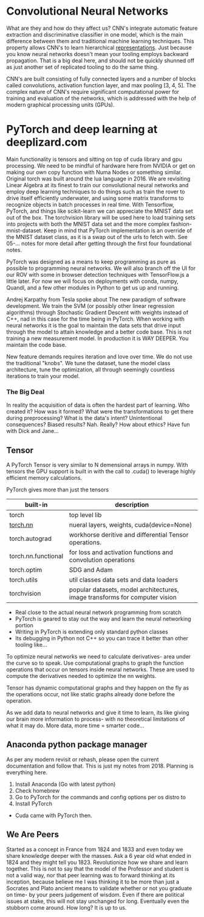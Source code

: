 # Convolutional Neural Networks
What are they and how do they affect us? CNN's integrate automatic feature extraction and discriminative classifier in one model, which is the main difference between them and traditional machine learning techniques. This property allows CNN's to learn hierarchical
[representations](https://arxiv.org/pdf/1710.05381.pdf). Just because you know neural networks doesn't mean your tooling employs backward propagation. That is a big deal here, and should not be quickly shunned off as just another set of replicated tooling to do the same thing. 

CNN's are built consisting of fully connected layers and a number of blocks called convolutions, activation function layer, and max pooling [3, 4, 5]. The complex nature of CNN's require significant computational power for training and evaluation of the networks, which is addressed with the help of modern graphical processing units (GPUs).

# PyTorch and deep learning at deeplizard.com
Main functionality is tensors and sitting on top of cuda library and gpu processing. We need to be mindful of hardware here from NVIDIA or get on making our own copy function with Numa Nodes or something similar. Original torch was built around the lua language in 2016. We are revisiting Linear Algebra at its finest to train our convolutional neural networks and employ deep learning techniques to do things such as train the rover to drive itself efficiently underwater, and using some matrix transforms to recognize objects in batch processes in real time. With Tensorflow, PyTorch, and things like scikit-learn we can appreciate the MNIST data set out of the box. The torchvision library will be used here to load training sets into projects with both the MNIST data set and the more complex fashion-mnist-dataset. Keep in mind that PyTorch implementation is an override of the MNIST dataset class, as it is a swap out of the urls to fetch with. See 05-... notes for more detail after getting through the first four foundational notes.

PyTorch was designed as a means to keep programming as pure as possible to programming neural networks. We will also branch off the UI for our ROV with some in browser detection techniques with TensorFlow.js a little later. For now we will focus on deployments with conda, numpy, Quandl, and a few other modules in Python to get us up and running. 

Andrej Karpathy from Tesla spoke about The new paradigm of software development. We train the SVM (or possibly other linear regression algorithms) through Stochastic Gradient Descent with weights instead of C++, nad in this case for the time being in PyTorch. When working with neural networks it is the goal to maintain the data sets that drive input through the model to attain knowledge and a better code base. This is not training a new measurement model. In production it is WAY DEEPER. You maintain the code base.

New feature demands requires iteration and love over time. We do not use the traditional "knobs". We tune the dataset, tune the model class architecture, tune the optimization, all through seemingly countless iterations to train your model.

### The Big Deal
In reality the acquisition of data is often the hardest part of learning. Who created it? How was it formed? What were the transformations to get there during preprocessing? What is the data's intent? Unintentional consequences? Biased results? Nah. Really? How about ethics? Have fun with Dick and Jane... 

## Tensor 
A PyTorch Tensor is very similar to N demensional arrays in numpy. With tensors the GPU support is built in with the call to .cuda() to leverage highly efficient memory calculations.

PyTorch gives more than just the tensors

built-in|description
|---|---|
torch|             top level lib
[torch.nn](https://pytorch.org/docs/stable/nn.html)| nueral layers, weights, cuda(device=None)
torch.autograd|      workhorse deritive and differential Tensor operations.
torch.nn.functional| for loss and activation functions and convolution operations
torch.optim|         SDG and Adam    
torch.utils |        util classes data sets and data loaders
torchvision   |      popular datasets, model architectures, image transforms for computer vision

* Real close to the actual neural network programming from scratch
* PyTorch is geared to stay out the way and learn the neural networking portion
* Writing in PyTorch is extending only standard python classes
* Its debugging in Python not C++ so you can trace it better than other tooling like...

To optimize neural networks we need to calculate derivatives- area under the curve so to speak.
Use computational graphs to graph the function operations that occur on tensors inside neural networks. These are used to compute the derivatives needed to optimize the nn weights.

Tensor has dynamic computational graphs and they happen on the fly as the operations occur, not like static graphs already done before the operation.

As we add data to neural networks and give it time to learn, its like giving our brain more information to process- with no theoretical limitations of what it may do. More data, more time = smarter code...

## Anaconda python package manager

As per any modern revisit or rehash, please open the current documentation and follow that. This is just my notes from 2018. Planning is everything here. 

1. Install Anaconda (Go with latest python)
2. Check homebrew
3. Go to PyTorch for the commands and config options per os distro to 
4. Install PyTorch

* Cuda came with PyTorch then.

## We Are Peers 

Started as a concept in France from 1824 and 1833 and even today we share knowledge deeper with the masses. Ask a 6 year old what ended in 1824 and they might tell you 1823. Revolutionize how we share and learn together. This is not to say that the model of the Professor and student is not a valid way, nor that peer learning was to forward thinking at its inception, because believe me I was thinking it to be more than just a Socrates and Plato ancient means to validate whether or not you graduate on time- by your peers judgement of wisdom. Even if there are political issues at stake, this will not stay unchanged for long. Eventually even the stubborn come around. How long? It is up to us.

